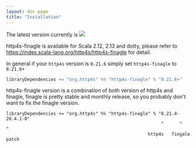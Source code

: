 ```yaml
---
layout: doc-page
title: "Installation"
---
```


The latest version currently is 
[![](https://index.scala-lang.org/http4s/http4s-finagle/latest.svg?v=1)](https://index.scala-lang.org/http4s/http4s-finagle)

http4s-finagle is available for Scala 2.12, 2.13 and dotty, please refer to https://index.scala-lang.org/http4s/http4s-finagle for detail.

In general if your `http4s` version is `0.21.6`
simply set `http4s-finagle` to `0.21.6+`
```scala
libraryDependencies += "org.http4s" %% "http4s-finagle" % "0.21.6+"
```

http4s-finagle version is a combination of both version of http4s and finagle, finagle is pretty stable and monthly release,
so you probably don't want to fix the finagle version.

```
libraryDependencies += "org.http4s" %% "http4s-finagle" % "0.21.4-20.4.1-0"
                                                           ^      ^      ^
                                                      http4s   fingale   patch
```
